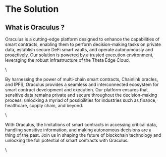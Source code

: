 # The Solution

## What is Oraculus  ?



Oraculus is a cutting-edge platform designed to enhance the capabilities of smart contracts, enabling them to perform decision-making tasks on private data, establish secure DeFi smart vaults, and operate autonomously and proactively. Our solution is powered by a trusted execution environment, leveraging the robust infrastructure of the Theta Edge Cloud.

\


By harnessing the power of multi-chain smart contracts, Chainlink oracles, and IPFS, Oraculus provides a seamless and interconnected ecosystem for smart contract development and execution. Our platform ensures that sensitive data remains private and secure throughout the decision-making process, unlocking a myriad of possibilities for industries such as finance, healthcare, supply chain, and beyond.

\


With Oraculus, the limitations of smart contracts in accessing critical data, handling sensitive information, and making autonomous decisions are a thing of the past. Join us in shaping the future of blockchain technology and unlocking the full potential of smart contracts with Oraculus.

\
